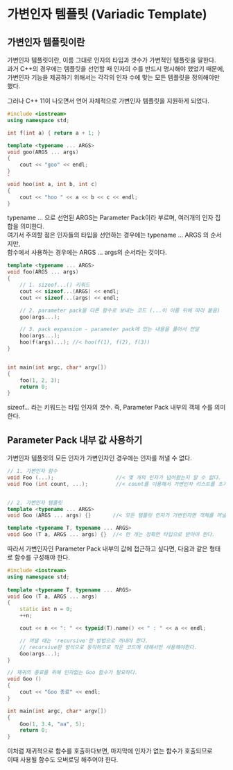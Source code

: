 # 가변인자 템플릿 (Variadic Template)

## 가변인자 템플릿이란

가변인자 템플릿이란, 이름 그대로 인자의 타입과 갯수가 가변적인 템플릿을 말한다.  
과거 C++의 경우에는 템플릿을 선언할 때 인자의 수를 반드시 명시해야 했었기 때문에,  
가변인자 기능을 제공하기 위해서는 각각의 인자 수에 맞는 모든 템플릿을 정의해야만 했다.

그러나 C++ 11이 나오면서 언어 자체적으로 가변인자 템플릿을 지원하게 되었다.

```C++
#include <iostream>
using namespace std;

int f(int a) { return a + 1; }

template <typename ... ARGS>
void goo(ARGS ... args)
{
    cout << "goo" << endl;
}
`
void hoo(int a, int b, int c)
{
    cout << "hoo " << a << b << c << endl;
}
```

typename ... 으로 선언된 ARGS는 Parameter Pack이라 부르며, 여러개의 인자 집합을 의미한다.  
여기서 주의할 점은 인자들의 타입을 선언하는 경우에는 typename ... ARGS 의 순서지만,  
함수에서 사용하는 경우에는 ARGS ... args의 순서라는 것이다.

```C++
template <typename ... ARGS>
void foo(ARGS ... args)
{
    // 1. sizeof...() 키워드
    cout << sizeof...(ARGS) << endl;
    cout << sizeof...(args) << endl;

    // 2. parameter pack을 다른 함수로 보내는 코드 (...이 이름 뒤에 따라 붙음)
    goo(args...);

    // 3. pack expansion - parameter pack에 있는 내용을 풀어서 전달
    hoo(args...);
    hoo(f(args)...); //< hoo(f(1), f(2), f(3))
}


int main(int argc, char* argv[])
{
    foo(1, 2, 3);
    return 0;
}
```

sizeof... 라는 키워드는 타입 인자의 갯수. 즉, Parameter Pack 내부의 객체 수를 의미한다.

## Parameter Pack 내부 값 사용하기

가변인자 템플릿의 모든 인자가 가변인자인 경우에는 인자를 꺼낼 수 없다.

```C++
// 1. 가변인자 함수
void Foo (...);                    //< 몇 개의 인자가 넘어왔는지 알 수 없다.
void Foo (int count, ...);         //< count를 이용해서 가변인자 리스트를 초기화


// 2. 가변인자 템플릿
template <typename ... ARGS>
void Goo (ARGS ... args) {}       //< 모든 템플릿 인자가 가변인자면 객체를 꺼낼 수 없다.

template <typename T, typename ... ARGS>
void Goo (T a, ARGS ... args) {}  //< 한 개는 정확한 타입으로 받아야 한다.
```

따라서 가변인자인 Parameter Pack 내부의 값에 접근하고 싶다면, 다음과 같은 형태로 함수를 구성해야 한다.

```C++
#include <iostream>
using namespace std;
 
template <typename T, typename ... ARGS>
void Goo (T a, ARGS ... args)
{
    static int n = 0;
    ++n;

    cout << n << ": " << typeid(T).name() << " : " << a << endl;

    // 꺼낼 때는 'recursive'한 방법으로 꺼내야 한다.
    // recursive한 방식으로 동작하므로 작은 코드에 대해서만 사용해야한다.
    Goo(args...);
}

// 재귀의 종료를 위해 인자없는 Goo 함수가 필요하다.
void Goo ()
{
    cout << "Goo 종료" << endl;
}

int main(int argc, char* argv[])
{
    Goo(1, 3.4, "aa", 5);
    return 0;
}
```

이처럼 재귀적으로 함수를 호출하다보면, 마지막에 인자가 없는 함수가 호출되므로  
이때 사용될 함수도 오버로딩 해주어야 한다.